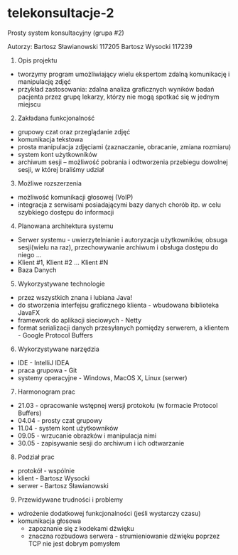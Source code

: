 # telekonsultacje-2
Prosty system konsultacyjny (grupa #2)

Autorzy: 
Bartosz Sławianowski 117205
Bartosz Wysocki 117239

1. Opis projektu
 - tworzymy program umożliwiający wielu ekspertom zdalną komunikację i manipulację zdjęć
 - przykład zastosowania: zdalna analiza graficznych wyników badań pacjenta przez grupę lekarzy, którzy nie mogą spotkać się w jednym miejscu
2. Zakładana funkcjonalność
 - grupowy czat oraz przeglądanie zdjęć
 - komunikacja tekstowa
 - prosta manipulacja zdjęciami (zaznaczanie, obracanie, zmiana rozmiaru)
 - system kont użytkowników
 - archiwum sesji – możliwość pobrania i odtworzenia przebiegu dowolnej sesji, w której braliśmy udział
3. Możliwe rozszerzenia
 - możliwość komunikacji głosowej (VoIP)
 - integracja z serwisami posiadającymi bazy danych chorób itp. w celu szybkiego dostępu do informacji
4. Planowana architektura systemu
 - Serwer systemu - uwierzytelnianie i autoryzacja użytkowników, obsuga sesji(wielu na raz), przechowywanie archiwum
   i obsługa dostępu do niego ...
 - Klient #1, Klient #2 ... Klient #N
 - Baza Danych
5. Wykorzystywane technologie
 - przez wszystkich znana i lubiana Java!
 - do stworzenia interfejsu graficznego klienta - wbudowana biblioteka JavaFX
 - framework do aplikacji sieciowych - Netty
 - format serializacji danych przesyłanych pomiędzy serwerem, a klientem - Google Protocol Buffers
6. Wykorzystywane narzędzia
 - IDE - IntelliJ IDEA
 - praca grupowa - Git
 - systemy operacyjne - Windows, MacOS X, Linux (serwer)
7. Harmonogram prac
 - 21.03 - opracowanie wstępnej wersji protokołu (w formacie Protocol Buffers)
 - 04.04 - prosty czat grupowy
 - 11.04 - system kont użytkowników
 - 09.05 - wrzucanie obrazków i manipulacja nimi
 - 30.05 - zapisywanie sesji do archiwum i ich odtwarzanie
8. Podział prac
 - protokół - wspólnie
 - klient - Bartosz Wysocki
 - serwer - Bartosz Sławianowski
9. Przewidywane trudności i problemy
 - wdrożenie dodatkowej funkcjonalności (jeśli wystarczy czasu)
  - komunikacja głosowa
    - zapoznanie się z kodekami dźwięku
    - znaczna rozbudowa serwera - strumieniowanie dźwięku poprzez TCP nie jest dobrym pomysłem




